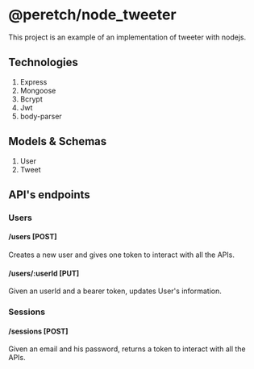 # @peretch/node_tweeter
This project is an example of an implementation of tweeter with nodejs.

## Technologies
1. Express
2. Mongoose
3. Bcrypt
4. Jwt
5. body-parser

## Models & Schemas
1. User
2. Tweet

## API's endpoints

### Users
#### /users [POST]
Creates a new user and gives one token to interact with all the APIs.
#### /users/:userId [PUT] 
Given an userId and a bearer token, updates User's information.

### Sessions
#### /sessions [POST]
Given an email and his password, returns a token to interact with all the APIs.